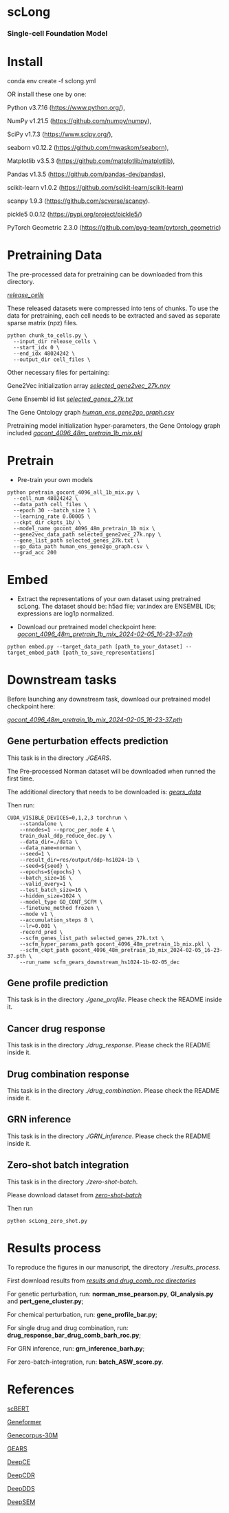 # scLong

### Single-cell Foundation Model

# Install

conda env create -f sclong.yml

OR install these one by one:

Python v3.7.16 (https://www.python.org/), 

NumPy v1.21.5 (https://github.com/numpy/numpy), 

SciPy v1.7.3 (https://www.scipy.org/), 

seaborn v0.12.2 (https://github.com/mwaskom/seaborn), 

Matplotlib v3.5.3 (https://github.com/matplotlib/matplotlib), 

Pandas v1.3.5 (https://github.com/pandas-dev/pandas), 

scikit-learn v1.0.2 (https://github.com/scikit-learn/scikit-learn) 

scanpy 1.9.3 (https://github.com/scverse/scanpy).

pickle5 0.0.12 (https://pypi.org/project/pickle5/)

PyTorch Geometric 2.3.0 (https://github.com/pyg-team/pytorch_geometric)

# Pretraining Data

The pre-processed data for pretraining can be downloaded from this directory. 

[_release_cells_](https://mbzuaiac-my.sharepoint.com/:f:/g/personal/ding_bai_mbzuai_ac_ae/EpvKzQW4hI5Bnb88-iM7vE0B_e2_U5r_ZGXb_FILCLTw3Q?e=TAmKk5)

These released datasets were compressed into tens of chunks. To use the data for pretraining, each cell needs to be extracted and saved as separate sparse matrix (npz) files.
```
python chunk_to_cells.py \
  --input_dir release_cells \
  --start_idx 0 \
  --end_idx 48024242 \
  --output_dir cell_files \
```

Other necessary files for pertaining: 

Gene2Vec initialization array [_selected_gene2vec_27k.npy_](https://mbzuaiac-my.sharepoint.com/:f:/g/personal/ding_bai_mbzuai_ac_ae/EpvKzQW4hI5Bnb88-iM7vE0B_e2_U5r_ZGXb_FILCLTw3Q?e=TAmKk5)

Gene Ensembl id list [_selected_genes_27k.txt_](https://mbzuaiac-my.sharepoint.com/:f:/g/personal/ding_bai_mbzuai_ac_ae/EpvKzQW4hI5Bnb88-iM7vE0B_e2_U5r_ZGXb_FILCLTw3Q?e=TAmKk5)

The Gene Ontology graph [_human_ens_gene2go_graph.csv_](https://mbzuaiac-my.sharepoint.com/:f:/g/personal/ding_bai_mbzuai_ac_ae/EpvKzQW4hI5Bnb88-iM7vE0B_e2_U5r_ZGXb_FILCLTw3Q?e=TAmKk5)

Pretraining model initialization hyper-parameters, the Gene Ontology graph included [_gocont_4096_48m_pretrain_1b_mix.pkl_](https://mbzuaiac-my.sharepoint.com/:f:/g/personal/ding_bai_mbzuai_ac_ae/EpvKzQW4hI5Bnb88-iM7vE0B_e2_U5r_ZGXb_FILCLTw3Q?e=TAmKk5)


# Pretrain

- Pre-train your own models
```
python pretrain_gocont_4096_all_1b_mix.py \
  --cell_num 48024242 \
  --data_path cell_files \
  --epoch 30 --batch_size 1 \
  --learning_rate 0.00005 \
  --ckpt_dir ckpts_1b/ \
  --model_name gocont_4096_48m_pretrain_1b_mix \
  --gene2vec_data_path selected_gene2vec_27k.npy \
  --gene_list_path selected_genes_27k.txt \
  --go_data_path human_ens_gene2go_graph.csv \
  --grad_acc 200
```

# Embed

- Extract the representations of your own dataset using pretrained scLong. The dataset should be: h5ad file; var.index are ENSEMBL IDs; expressions are log1p normalized.

- Download our pretrained model checkpoint here:
[_gocont_4096_48m_pretrain_1b_mix_2024-02-05_16-23-37.pth_](https://mbzuaiac-my.sharepoint.com/:f:/g/personal/ding_bai_mbzuai_ac_ae/EpvKzQW4hI5Bnb88-iM7vE0B_e2_U5r_ZGXb_FILCLTw3Q?e=TAmKk5) 
```
python embed.py --target_data_path [path_to_your_dataset] --target_embed_path [path_to_save_representations]
```


# Downstream tasks

Before launching any downstream task, download our pretrained model checkpoint here:

[_gocont_4096_48m_pretrain_1b_mix_2024-02-05_16-23-37.pth_](https://mbzuaiac-my.sharepoint.com/:f:/g/personal/ding_bai_mbzuai_ac_ae/EpvKzQW4hI5Bnb88-iM7vE0B_e2_U5r_ZGXb_FILCLTw3Q?e=TAmKk5)

## Gene perturbation effects prediction

This task is in the directory _./GEARS_. 

The Pre-processed Norman dataset will be downloaded when runned the first time.

The additional directory that needs to be downloaded is: [_gears_data_](https://mbzuaiac-my.sharepoint.com/:f:/g/personal/ding_bai_mbzuai_ac_ae/EpvKzQW4hI5Bnb88-iM7vE0B_e2_U5r_ZGXb_FILCLTw3Q?e=TAmKk5)

Then run:

```
CUDA_VISIBLE_DEVICES=0,1,2,3 torchrun \
    --standalone \
    --nnodes=1 --nproc_per_node 4 \
    train_dual_ddp_reduce_dec.py \
    --data_dir=./data \
    --data_name=norman \
    --seed=1 \
    --result_dir=res/output/ddp-hs1024-1b \
    --seed=${seed} \
    --epochs=${epochs} \
    --batch_size=16 \
    --valid_every=1 \
    --test_batch_size=16 \
    --hidden_size=1024 \
    --model_type GO_CONT_SCFM \
    --finetune_method frozen \
    --mode v1 \
    --accumulation_steps 8 \
    --lr=0.001 \
    -record_pred \
    --scfm_genes_list_path selected_genes_27k.txt \
    --scfm_hyper_params_path gocont_4096_48m_pretrain_1b_mix.pkl \
    --scfm_ckpt_path gocont_4096_48m_pretrain_1b_mix_2024-02-05_16-23-37.pth \
    --run_name scfm_gears_downstream_hs1024-1b-02-05_dec 
```

## Gene profile prediction

This task is in the directory _./gene\_profile_. Please check the README inside it. 

## Cancer drug response

This task is in the directory _./drug\_response_. Please check the README inside it. 

## Drug combination response

This task is in the directory _./drug\_combination_. Please check the README inside it. 

## GRN inference

This task is in the directory _./GRN\_inference_. Please check the README inside it. 

## Zero-shot batch integration

This task is in the directory _./zero-shot-batch_. 

Please download dataset from [_zero-shot-batch_](https://mbzuaiac-my.sharepoint.com/:f:/g/personal/ding_bai_mbzuai_ac_ae/EpvKzQW4hI5Bnb88-iM7vE0B_e2_U5r_ZGXb_FILCLTw3Q?e=TAmKk5)

Then run
```
python scLong_zero_shot.py
```

# Results process

To reproduce the figures in our manuscript, the directory _./results\_process_. 

First download results from [_results and drug\_comb\_roc directories_](https://mbzuaiac-my.sharepoint.com/:f:/g/personal/ding_bai_mbzuai_ac_ae/EpvKzQW4hI5Bnb88-iM7vE0B_e2_U5r_ZGXb_FILCLTw3Q?e=TAmKk5)

For genetic perturbation, run: **norman_mse_pearson.py**, **GI_analysis.py** and **pert_gene_cluster.py**;

For chemical perturbation, run: **gene_profile_bar.py**;

For single drug and drug combination, run: **drug_response_bar_drug_comb_barh_roc.py**;

For GRN inference, run: **grn_inference_barh.py**;

For zero-batch-integration, run: **batch_ASW_score.py**.

# References

[scBERT](https://github.com/TencentAILabHealthcare/scBERT)

[Geneformer](https://huggingface.co/ctheodoris/Geneformer)

[Genecorpus-30M](https://huggingface.co/datasets/ctheodoris/Genecorpus-30M)

[GEARS](https://github.com/snap-stanford/GEARS)

[DeepCE](https://github.com/stealthcopter/deepce)

[DeepCDR](https://github.com/kimmo1019/DeepCDR)

[DeepDDS](https://github.com/Sinwang404/DeepDDS/tree/master)

[DeepSEM](https://github.com/HantaoShu/DeepSEM)



